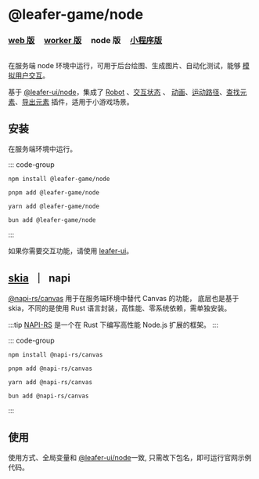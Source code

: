 # @leafer-game/node

### [web 版](/guide/install/game/start) &nbsp; &nbsp; [worker 版](/guide/install/game/worker/start) &nbsp; &nbsp; node 版 &nbsp; &nbsp; [小程序版](/guide/install/game/miniapp/start)

##

在服务端 node 环境中运行，可用于后台绘图、生成图片、自动化测试，能够 [模拟用户交互](/reference/event/simulation.md)。

基于 [@leafer-ui/node](/guide/install/ui/node/start.md)，集成了 [Robot](/plugin/in/robot/) 、[交互状态](/plugin/in/state/) 、 [动画](/plugin/in/animate/)、[运动路径](/plugin/in/motion-path/)、[查找元素](/plugin/in/find/index.md)、[导出元素](/plugin/in/export/index.md) 插件，适用于小游戏场景。

## 安装

在服务端环境中运行。

::: code-group

```sh[npm]
npm install @leafer-game/node
```

```sh[pnpm]
pnpm add @leafer-game/node
```

```sh[yarn]
yarn add @leafer-game/node
```

```sh[bun]
bun add @leafer-game/node
```

:::

如果你需要交互功能，请使用 [leafer-ui](/guide/install/ui/node/napi.md)。

## [skia](./start.md#skia-napi) &nbsp;｜&nbsp; napi

[@napi-rs/canvas](https://www.npmjs.com/package/@napi-rs/canvas) 用于在服务端环境中替代 Canvas 的功能， 底层也是基于 skia，不同的是使用 Rust 语言封装，高性能、零系统依赖，需单独安装。

:::tip
[NAPI-RS](https://napi.rs) 是一个在 Rust 下编写高性能 Node.js 扩展的框架。
:::

::: code-group

```sh[npm]
npm install @napi-rs/canvas
```

```sh[pnpm]
pnpm add @napi-rs/canvas
```

```sh[yarn]
yarn add @napi-rs/canvas
```

```sh[bun]
bun add @napi-rs/canvas
```

:::

## 使用

使用方式、全局变量和 [@leafer-ui/node](/guide/install/ui/node/napi.md)一致, 只需改下包名，即可运行官网示例代码。
